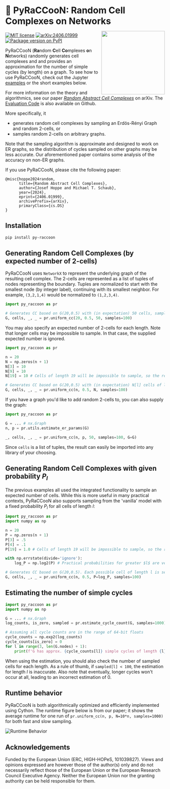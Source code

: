 # 🦝 PyRaCCooN: Random Cell Complexes on Networks

<img align="right" width="200" style="margin-top:-5px" src="https://raw.githubusercontent.com/josefhoppe/py-raccoon/main/readme_src/LOGO_ERC-FLAG_FP.png">

[![MIT license](https://img.shields.io/badge/License-MIT-blue.svg)](https://github.com/josefhoppe/py-raccoon/blob/main/LICENSE)
[![arXiv:2406.01999](https://img.shields.io/badge/arXiv-2406.01999-b31b1b.svg?logo=arxiv)](https://arxiv.org/abs/2406.01999)
[![Package version on PyPI](https://img.shields.io/pypi/v/py-raccoon?logo=pypi&logoColor=ffd242)](https://pypi.org/project/py-raccoon/)

PyRaCCooN (**Ra**ndom **C**ell **Co**mplexes **o**n **N**etworks) randomly generates cell complexes and and provides an approximation for the number of simple cycles (by length) on a graph.
To see how to use PyRaCCooN, check out the Jupyter [examples](https://github.com/josefhoppe/py-raccoon/tree/main/examples) or the short examples below.

For more information on the theory and algorithmics, see our paper [*Random Abstract Cell Complexes*](https://arxiv.org/abs/2406.01999) on arXiv.
The [Evaluation Code](https://github.com/josefhoppe/random-abstract-cell-complexes) is also available on Github.

More specifically, it

- generates random cell complexes by sampling an Erdös-Rényi Graph and random 2-cells, or
- samples random 2-cells on arbitrary graphs.

Note that the sampling algorithm is approximate and designed to work on ER graphs, so the distribution of cycles sampled on other graphs may be less accurate.
Our aforementioned paper contains some analysis of the accuracy on non-ER graphs.

If you use PyRaCCooN, please cite the following paper:

```
@misc{hoppe2024random,
      title={Random Abstract Cell Complexes}, 
      author={Josef Hoppe and Michael T. Schaub},
      year={2024},
      eprint={2406.01999},
      archivePrefix={arXiv},
      primaryClass={cs.DS}
}
```

## Installation

```bash
pip install py-raccoon
```

## Generating Random Cell Complexes (by expected number of 2-cells)

PyRaCCooN uses `NetworkX` to represent the underlying graph of the resulting cell complex.
The 2-cells are represented as a list of tuples of nodes representing the boundary.
Tuples are normalized to start with the smallest node (by integer label), continuing with its smallest neighbor.
For example, `(3,2,1,4)` would be normalized to `(1,2,3,4)`.

```py
import py_raccoon as pr

# Generates CC based on G(20,0.5) with (in expectation) 50 cells, sampled using 100 spanning trees.
G, cells, _, _ = pr.uniform_cc(20, 0.5, 50, samples=100)
```

You may also specify an expected number of 2-cells for each length. Note that longer cells may be impossible to sample. In that case, the supplied expected number is ignored.

```py
import py_raccoon as pr

n = 20
N = np.zeros(n + 1)
N[3] = 10
N[9] = 10
N[19] = 10 # Cells of length 19 will be impossible to sample, so the result will not contain any. See our paper for more information.

# Generates CC based on G(20,0.5) with (in expectation) N[l] cells of length l, sampled using 100 spanning trees.
G, cells, _, _ = pr.uniform_cc(n, 0.5, N, samples=100)
```

If you have a graph you'd like to add random 2-cells to, you can also supply the graph:

```py
import py_raccoon as pr

G = ... # nx.Graph
n, p = pr.utils.estimate_er_params(G)

_, cells, _, _ = pr.uniform_cc(n, p, 50, samples=100, G=G)
```

Since `cells` is a list of tuples, the result can easily be imported into any library of your choosing.

## Generating Random Cell Complexes with given probability $P_l$

The previous examples all used the integrated functionality to sample an expected number of cells.
While this is more useful in many practical contexts, PyRaCCooN also supports sampling from the 'vanilla' model with a fixed probability $P_l$ for all cells of length $l$:

```py
import py_raccoon as pr
import numpy as np

n = 20
P = np.zeros(n + 1)
P[3] = .5
P[4] = .1
P[19] = 1.0 # Cells of length 19 will be impossible to sample, so the result will not contain any. See our paper for more information.

with np.errstate(divide='ignore'):
    log_P = np.log2(P) # Practical probabilities for greater $l$ are very small, thus represented logarithmically.

# Generates CC based on G(20,0.5). Each possible cell of length l is selected with probability P[l], sampled using 100 spanning trees.
G, cells, _, _ = pr.uniform_cc(n, 0.5, P=log_P, samples=100)
```

## Estimating the number of simple cycles

```py
import py_raccoon as pr
import numpy as np

G = ... # nx.Graph
log_counts, is_zero, sampled = pr.estimate_cycle_count(G, samples=1000)

# Assuming all cycle counts are in the range of 64-bit floats
cycle_counts = np.exp2(log_counts)
cycle_counts[is_zero] = 0
for l in range(3, len(G.nodes) + 1):
    print(f'G has approx. {cycle_counts[l]} simple cycles of length {l} ({sampled[l]} samples).')
```

When using the estimation, you should also check the number of sampled cells for each length.
As a rule of thumb, if `sampled[l] < 100`, the estimation for length $l$ is inaccurate.
Also note that eventually, longer cycles won't occur at all, leading to an incorrect estimation of 0.

## Runtime behavior

PyRaCCooN is both algorithmically optimized and efficiently implemented using Cython.
The runtime figure below is from our paper; it shows the average runtime for one run of `pr.uniform_cc(n, p, N=10*n, samples=1000)` for both fast and slow sampling.

![Runtime Behavior](https://raw.githubusercontent.com/josefhoppe/py-raccoon/main/readme_src/runtime.svg)

## Acknowledgements

Funded by the European Union (ERC, HIGH-HOPeS, 101039827). Views and opinions expressed are however those of the author(s) only and do not necessarily reflect those of the European Union or the European Research Council Executive Agency. Neither the European Union nor the granting authority can be held responsible for them.
